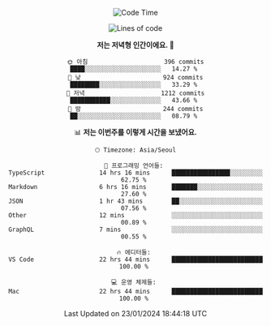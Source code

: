<div align='center'>
 
<!--START_SECTION:waka-->
![Code Time](http://img.shields.io/badge/Code%20Time-3%2C301%20hrs%2026%20mins-blue)

![Lines of code](https://img.shields.io/badge/%EC%A0%80%EB%8A%94%20%EC%97%AC%ED%83%9C%EA%B9%8C%EC%A7%80%20-1.4%20million%20%EC%A4%84%EC%9D%98%20%EC%BD%94%EB%93%9C%EB%A5%BC%20%EC%9E%91%EC%84%B1%ED%96%88%EC%96%B4%EC%9A%94.-blue)

**저는 저녁형 인간이에요. 🦉** 

```text
🌞 아침                     396 commits         ████░░░░░░░░░░░░░░░░░░░░░   14.27 % 
🌆 낮　                     924 commits         ████████░░░░░░░░░░░░░░░░░   33.29 % 
🌃 저녁                     1212 commits        ███████████░░░░░░░░░░░░░░   43.66 % 
🌙 밤　                     244 commits         ██░░░░░░░░░░░░░░░░░░░░░░░   08.79 % 
```


📊 **저는 이번주를 이렇게 시간을 보냈어요.** 

```text
🕑︎ Timezone: Asia/Seoul

💬 프로그래밍 언어들: 
TypeScript               14 hrs 16 mins      ████████████████░░░░░░░░░   62.75 % 
Markdown                 6 hrs 16 mins       ███████░░░░░░░░░░░░░░░░░░   27.60 % 
JSON                     1 hr 43 mins        ██░░░░░░░░░░░░░░░░░░░░░░░   07.56 % 
Other                    12 mins             ░░░░░░░░░░░░░░░░░░░░░░░░░   00.89 % 
GraphQL                  7 mins              ░░░░░░░░░░░░░░░░░░░░░░░░░   00.55 % 

🔥 에디터들: 
VS Code                  22 hrs 44 mins      █████████████████████████   100.00 % 

💻 운영 체제들: 
Mac                      22 hrs 44 mins      █████████████████████████   100.00 % 
```


 Last Updated on 23/01/2024 18:44:18 UTC
<!--END_SECTION:waka-->
 </div>
<!---
Emewjin/Emewjin is a ✨ special ✨ repository because its `README.md` (this file) appears on your GitHub profile.
You can click the Preview link to take a look at your changes.
--->
